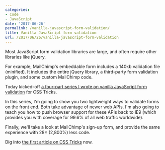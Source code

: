 ```yaml
---
categories:
- Code
- JavaScript
date: '2017-06-26'
permalink: /vanilla-javascript-form-validation/
title: Vanilla JavaScript form validation
url: /2017/06/26/vanilla-javascript-form-validation
---
```


Most JavaScript form validation libraries are large, and often require other libraries like jQuery.

For example, MailChimp's embeddable form includes a 140kb validation file (minified). It includes the entire jQuery library, a third-party form validation plugin, and some custom MailChimp code.

Today kicked-off [a four-part series I wrote on vanilla JavaScript form validation](https://css-tricks.com/form-validation-part-1-constraint-validation-html/) for CSS Tricks.

In this series, I'm going to show you two lightweight ways to validate forms on the front end. Both take advantage of newer web APIs. I'm also going to teach you how to push browser support for these APIs back to IE9 (which provides you with coverage for 99.6% of all web traffic worldwide).

Finally, we'll take a look at MailChimp's sign-up form, and provide the same experience with 28× (2,800%) less code.

Dig into [the first article on CSS Tricks](https://css-tricks.com/form-validation-part-1-constraint-validation-html/) now.